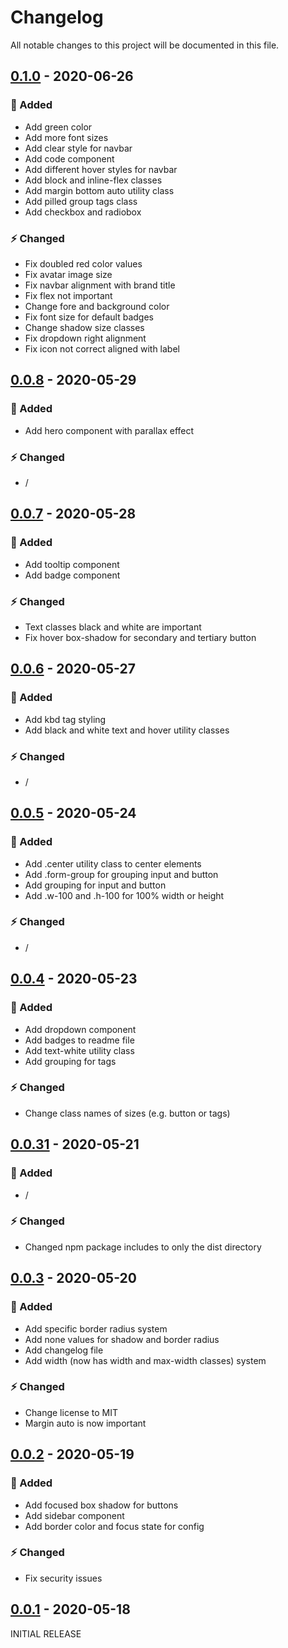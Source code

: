 # Changelog

All notable changes to this project will be documented in this file.


## [0.1.0] - 2020-06-26

### 🔨 Added
- Add green color
- Add more font sizes
- Add clear style for navbar
- Add code component
- Add different hover styles for navbar
- Add block and inline-flex classes
- Add margin bottom auto utility class
- Add pilled group tags class
- Add checkbox and radiobox

### ⚡️ Changed
- Fix doubled red color values 
- Fix avatar image size
- Fix navbar alignment with brand title
- Fix flex not important
- Change fore and background color
- Fix font size for default badges
- Change shadow size classes
- Fix dropdown right alignment
- Fix icon not correct aligned with label


## [0.0.8] - 2020-05-29

### 🔨 Added
- Add hero component with parallax effect

### ⚡️ Changed
- /


## [0.0.7] - 2020-05-28

### 🔨 Added
- Add tooltip component
- Add badge component

### ⚡️ Changed
- Text classes black and white are important
- Fix hover box-shadow for secondary and tertiary button


## [0.0.6] - 2020-05-27

### 🔨 Added
- Add kbd tag styling
- Add black and white text and hover utility classes

### ⚡️ Changed
- /


## [0.0.5] - 2020-05-24

### 🔨 Added
- Add .center utility class to center elements
- Add .form-group for grouping input and button
- Add grouping for input and button
- Add .w-100 and .h-100 for 100% width or height

### ⚡️ Changed
- /


## [0.0.4] - 2020-05-23

### 🔨 Added
- Add dropdown component
- Add badges to readme file
- Add text-white utility class
- Add grouping for tags

### ⚡️ Changed
- Change class names of sizes (e.g. button or tags)


## [0.0.31] - 2020-05-21

### 🔨 Added
- /

### ⚡️ Changed
- Changed npm package includes to only the dist directory


## [0.0.3] - 2020-05-20

### 🔨 Added
- Add specific border radius system
- Add none values for shadow and border radius
- Add changelog file
- Add width (now has width and max-width classes) system

### ⚡️ Changed
- Change license to MIT
- Margin auto is now important


## [0.0.2] - 2020-05-19

### 🔨 Added

- Add focused box shadow for buttons
- Add sidebar component
- Add border color and focus state for config

### ⚡️ Changed

- Fix security issues


## [0.0.1] - 2020-05-18

INITIAL RELEASE


[0.0.1]: https://www.npmjs.com/package/yacss/v/0.0.1
[0.0.2]: https://www.npmjs.com/package/yacss/v/0.0.2
[0.0.3]: https://www.npmjs.com/package/yacss/v/0.0.3
[0.0.31]: https://www.npmjs.com/package/yacss/v/0.0.31
[0.0.4]: https://www.npmjs.com/package/yacss/v/0.0.4
[0.0.5]: https://www.npmjs.com/package/yacss/v/0.0.5
[0.0.6]: https://www.npmjs.com/package/yacss/v/0.0.6
[0.0.7]: https://www.npmjs.com/package/yacss/v/0.0.7
[0.0.8]: https://www.npmjs.com/package/yacss/v/0.0.8
[0.1.0]: https://www.npmjs.com/package/yacss/v/0.1.0
